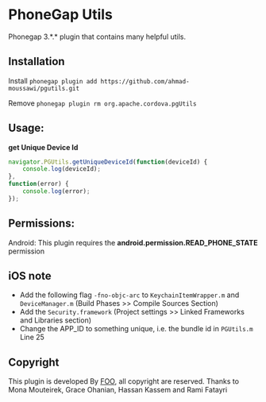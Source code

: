 PhoneGap Utils
===========================================================================

Phonegap 3.\*.\* plugin that contains many helpful utils.

## Installation
Install ```phonegap plugin add https://github.com/ahmad-moussawi/pgutils.git```

Remove ```phonegap plugin rm org.apache.cordova.pgUtils```

## Usage: 

**get Unique Device Id**

```js
navigator.PGUtils.getUniqueDeviceId(function(deviceId) {
	console.log(deviceId);
}, 
function(error) {
	console.log(error);
});
```

## Permissions:
Android:
This plugin requires the **android.permission.READ_PHONE_STATE** permission 

## iOS note
- Add the following flag `-fno-objc-arc` to `KeychainItemWrapper.m` and `DeviceManager.m` (Build Phases >> Compile Sources Section)
- Add the `Security.framework` (Project settings >> Linked Frameworks and Libraries section)
- Change the APP_ID to something unique, i.e. the bundle id in `PGUtils.m` Line 25

## Copyright
This plugin is developed By [FOO](http://foo.mobi), all copyright are reserved.
Thanks to Mona Mouteirek, Grace Ohanian, Hassan Kassem and Rami Fatayri